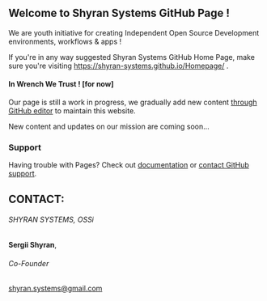 ## Welcome to Shyran Systems GitHub Page !

We are youth initiative for creating Independent Open Source Development environments, workflows & apps !

If you're in any way suggested Shyran Systems GitHub Home Page, make sure you're visiting https://shyran-systems.github.io/Homepage/ .

#### In Wrench We Trust !  [for now]

Our page is still a work in progress, we gradually add new content [through GitHub editor](https://github.com/Shyran-Systems/Home/edit/master/README.md) to maintain this website.

New content and updates on our mission are coming soon...


### Support

Having trouble with Pages? Check out [documentation](https://help.github.com/categories/github-pages-basics/) or [contact GitHub support](https://github.com/contact).


## CONTACT:

###### SHYRAN SYSTEMS, OSSi
**Sergii Shyran**,
###### Co-Founder
shyran.systems@gmail.com


